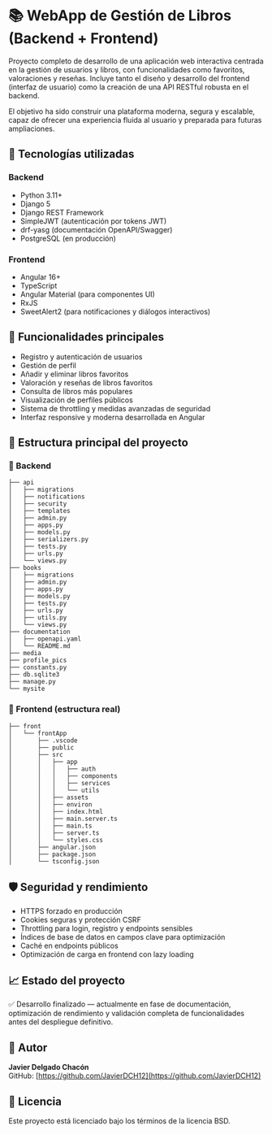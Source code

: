 # 📚 WebApp de Gestión de Libros (Backend + Frontend)

Proyecto completo de desarrollo de una aplicación web interactiva centrada en la gestión de usuarios y libros, con funcionalidades como favoritos, valoraciones y reseñas. Incluye tanto el diseño y desarrollo del frontend (interfaz de usuario) como la creación de una API RESTful robusta en el backend.

El objetivo ha sido construir una plataforma moderna, segura y escalable, capaz de ofrecer una experiencia fluida al usuario y preparada para futuras ampliaciones.

## 🚀 Tecnologías utilizadas
### Backend
- Python 3.11+
- Django 5
- Django REST Framework
- SimpleJWT (autenticación por tokens JWT)
- drf-yasg (documentación OpenAPI/Swagger)
- PostgreSQL (en producción)

### Frontend
- Angular 16+
- TypeScript
- Angular Material (para componentes UI)
- RxJS
- SweetAlert2 (para notificaciones y diálogos interactivos)

## 🔎 Funcionalidades principales
- Registro y autenticación de usuarios
- Gestión de perfil
- Añadir y eliminar libros favoritos
- Valoración y reseñas de libros favoritos
- Consulta de libros más populares
- Visualización de perfiles públicos
- Sistema de throttling y medidas avanzadas de seguridad
- Interfaz responsive y moderna desarrollada en Angular

## 📁 Estructura principal del proyecto

### 📂 Backend
```
├── api
│   ├── migrations
│   ├── notifications
│   ├── security
│   ├── templates
│   ├── admin.py
│   ├── apps.py
│   ├── models.py
│   ├── serializers.py
│   ├── tests.py
│   ├── urls.py
│   └── views.py
├── books
│   ├── migrations
│   ├── admin.py
│   ├── apps.py
│   ├── models.py
│   ├── tests.py
│   ├── urls.py
│   ├── utils.py
│   └── views.py
├── documentation
│   ├── openapi.yaml
│   └── README.md
├── media
├── profile_pics
├── constants.py
├── db.sqlite3
├── manage.py
└── mysite
```

### 📂 Frontend (estructura real)
```
├── front
│   └── frontApp
│       ├── .vscode
│       ├── public
│       ├── src
│       │   ├── app
│       │   │   ├── auth
│       │   │   ├── components
│       │   │   ├── services
│       │   │   └── utils
│       │   ├── assets
│       │   ├── environ
│       │   ├── index.html
│       │   ├── main.server.ts
│       │   ├── main.ts
│       │   ├── server.ts
│       │   └── styles.css
│       ├── angular.json
│       ├── package.json
│       └── tsconfig.json
```

## 🛡️ Seguridad y rendimiento
- HTTPS forzado en producción
- Cookies seguras y protección CSRF
- Throttling para login, registro y endpoints sensibles
- Índices de base de datos en campos clave para optimización
- Caché en endpoints públicos
- Optimización de carga en frontend con lazy loading

## 📈 Estado del proyecto
✅ Desarrollo finalizado — actualmente en fase de documentación, optimización de rendimiento y validación completa de funcionalidades antes del despliegue definitivo.

## 📧 Autor
**Javier Delgado Chacón**  
GitHub: [https://github.com/JavierDCH12](https://github.com/JavierDCH12)  

## 📄 Licencia
Este proyecto está licenciado bajo los términos de la licencia BSD.
